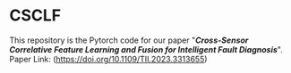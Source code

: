 # CSCLF
This repository is the Pytorch code for our paper "_**Cross-Sensor Correlative Feature Learning and Fusion for Intelligent Fault Diagnosis**_".
Paper Link: (https://doi.org/10.1109/TII.2023.3313655)

